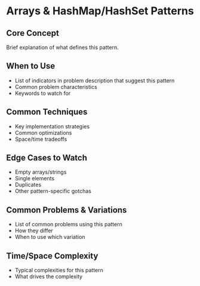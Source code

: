 # Arrays & HashMap/HashSet Patterns

## Core Concept
Brief explanation of what defines this pattern.

## When to Use
- List of indicators in problem description that suggest this pattern
- Common problem characteristics
- Keywords to watch for

## Common Techniques
- Key implementation strategies
- Common optimizations
- Space/time tradeoffs

## Edge Cases to Watch
- Empty arrays/strings
- Single elements
- Duplicates
- Other pattern-specific gotchas

## Common Problems & Variations
- List of common problems using this pattern
- How they differ
- When to use which variation

## Time/Space Complexity
- Typical complexities for this pattern
- What drives the complexity